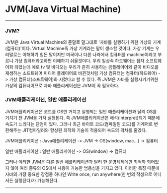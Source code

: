 # JVM(Java Virtual Machine)

---

### JVM?

JVM은 Java Virtual Machine의 준말로 말그대로 '자바를 실행하기 위한 가상의 기계(컴퓨터)'이다. Virtual Machine즉 가상 기계라는 말이 생소할 것이다. 가상 기계는 우리말로는 이해하기 힘든 말이지만 미국이나 다른 나라에서 컴퓨터를 machine이라고 부르니 가상 컴퓨터라고하면 이해하기 쉬울것이다. 우리 일상속 하드웨어는 점차 소프트웨어화 되었는데 예로 tv 및 비디오는 우리가 흔히 사용하는 곰플레이어와 같이 비디오를 재생하는 소프트웨어 미디어 플레이어로 바뀐것처럼 가상 컴퓨터는 컴퓨터(하드웨어) -> 가상 컴퓨터(소프트웨어)화 시켰다고 할 수 있다. 즉 JVM은 자바를 실행시키기위한 가상의 컴퓨터이므로 자바 애플리케이션은 JVM이 꼭 필요하다.

### JVM애플리케이션, 일반 애플리케이션

JVM애플리케이션은 코드를 OS만 거치고 실행되는 일반 애플리케이션과 달리 OS를 거치기 전 JVM을 거쳐 실행된다. 즉 JVM애플리케이션은 해석(interpret)되기 때문에 속도가 느리다는 단점이 있다. 그러나 최근 바이트 코드(컴파일된 코드)를 기계어로 변환해주는 JIT컴파일러와 향상된 최적화 기술이 적용되어 속도의 격차를 줄였다.

JVM애플리케이션 : Java애플리케이션 -> JVM -> OS(window, mac...) -> 컴퓨터

일반 애플리케이션 : 일반 애플리케이션 -> OS(window) -> 컴퓨터

그러나 이러한 JVM은 다른 일반 애플리케이션과 달리 한 운영체제에만 최적화 되어있지 않아 여러 종류의 OS에서 사용이 가능한 범용성을 가지고 있다. 이러한 특징 때문에 자바의 가장 중요한 장점중 하나인 Write once, run anywhere(한 번의 작성으로 어디서든 실행된다)가 가능해진다.

---

